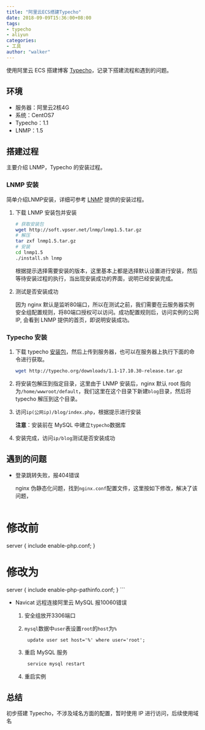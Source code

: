 ```yaml
---
title: "阿里云ECS搭建Typecho"
date: 2018-09-09T15:36:00+08:00
tags: 
- typecho
- aliyun
categories: 
- 工具
author: "walker"
---
```


使用阿里云 ECS 搭建博客 [Typecho](http://typecho.org/)，记录下搭建流程和遇到的问题。

<!--more-->

## 环境

- 服务器：阿里云2核4G
- 系统：CentOS7
- Typecho：1.1
- LNMP：1.5

## 搭建过程

主要介绍 LNMP，Typecho 的安装过程。

### LNMP 安装

简单介绍LNMP安装，详细可参考 [LNMP](https://lnmp.org/install.html) 提供的安装过程。

1. 下载 LNMP 安装包并安装

    ```bash
   # 获取安装包
   wget http://soft.vpser.net/lnmp/lnmp1.5.tar.gz
   # 解压
   tar zxf lnmp1.5.tar.gz 
   # 安装
   cd lnmp1.5
   ./install.sh lnmp
    ```

    根据提示选择需要安装的版本，这里基本上都是选择默认设置进行安装，然后等待安装过程的执行，当出现安装成功的界面，说明已经安装完成。

2. 测试是否安装成功

    因为 nginx 默认是监听80端口，所以在测试之前，我们需要在云服务器实例安全组配置规则，将80端口授权可以访问。成功配置规则后，访问实例的公网 IP, 会看到 LNMP 提供的首页，即说明安装成功。

### Typecho 安装

1. 下载 typecho [安装包](http://typecho.org/download)，然后上传到服务器，也可以在服务器上执行下面的命令进行获取。

    ```bash
   wget http://typecho.org/downloads/1.1-17.10.30-release.tar.gz
    ```

2. 将安装包解压到指定目录，这里由于 LNMP 安装后，nginx 默认 root 指向为`/home/wwwroot/default`，我们这里在这个目录下新建`blog`目录，然后将 typecho 解压到这个目录。

3. 访问`ip(公网ip)/blog/index.php`，根据提示进行安装

    **注意**：安装前在 MySQL 中建立`typecho`数据库

4. 安装完成，访问`ip/blog`测试是否安装成功

## 遇到的问题

- 登录跳转失败，报404错误

    nginx 伪静态化问题，找到`nginx.conf`配置文件，这里按如下修改，解决了该问题，

    ```bash
# 修改前
server {
    include enable-php.conf;
}
# 修改为
server {
    include enable-php-pathinfo.conf;
}
    ```

- Navicat 远程连接阿里云 MySQL 报10060错误

    1. 安全组放开3306端口

    2. `mysql`数据中`user`表设置`root`的`host`为`%`

        ```mysql
         update user set host='%' where user='root';
        ```

    3. 重启 MySQL 服务

        ```bash
         service mysql restart
        ```

    4. 重启实例

## 总结

初步搭建 Typecho，不涉及域名方面的配置，暂时使用 IP 进行访问，后续使用域名

